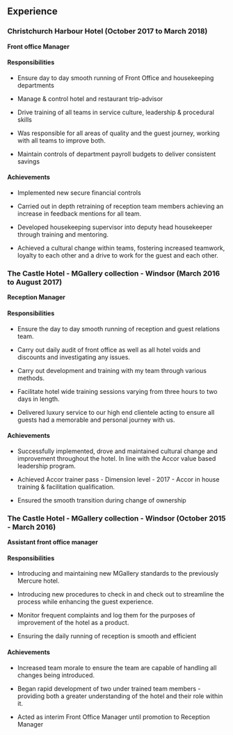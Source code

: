 ## Experience

### Christchurch Harbour Hotel (October 2017 to March 2018)    

**Front office Manager**

#### Responsibilities

 - Ensure day to day smooth running of Front Office and housekeeping departments

 - Manage & control hotel and restaurant trip-advisor

 - Drive training of all teams in service culture, leadership & procedural skills

 - Was responsible for all areas of quality and the guest journey, working with all teams to improve both.

- Maintain controls of department payroll budgets to deliver consistent savings

#### Achievements

- Implemented new secure financial controls

- Carried out in depth retraining of reception team members achieving an increase in feedback mentions for all team.

- Developed housekeeping supervisor into deputy head housekeeper through training and mentoring.

- Achieved a cultural change within teams, fostering increased teamwork, loyalty to each other and a drive to work for the guest and each other.

### The Castle Hotel - MGallery collection - Windsor (March 2016 to August 2017)   

**Reception Manager**

#### Responsibilities

- Ensure the day to day smooth running of reception and guest relations team.

- Carry out daily audit of front office as well as all hotel voids and discounts and investigating any issues.

- Carry out development and training with my team through various methods.

- Facilitate hotel wide training sessions varying from three hours to two days in length.

- Delivered luxury service to our high end clientele acting to ensure all guests had a memorable and personal journey with us.


#### Achievements

- Successfully implemented, drove and maintained cultural change and improvement throughout the hotel. In line with the Accor value based leadership program.

- Achieved Accor trainer pass - Dimension level - 2017 - Accor in house training & facilitation qualification.

- Ensured the smooth transition during change of ownership

### The Castle Hotel - MGallery collection - Windsor (October 2015 - March 2016)

 **Assistant front office manager**

#### Responsibilities

- Introducing and maintaining new MGallery standards to the previously Mercure hotel.

- Introducing new procedures to check in and check out to streamline the process while enhancing the guest experience.

- Monitor frequent complaints and log them for the purposes of improvement of the hotel as a product.

- Ensuring the daily running of reception is smooth and efficient

#### Achievements

- Increased team morale to ensure the team are capable of handling all changes being introduced.

- Began rapid development of two under trained team members - providing both a greater understanding of the hotel and their role within it.

- Acted as interim Front Office Manager until promotion to Reception Manager
